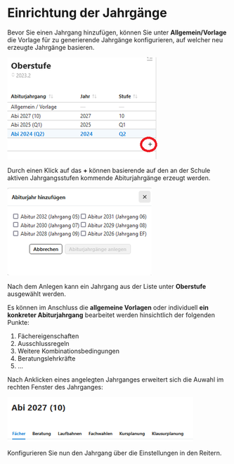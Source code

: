 # Einrichtung der Jahrgänge
Bevor Sie einen Jahrgang hinzufügen, können Sie unter **Allgemein/Vorlage** die Vorlage für zu generierende Jahrgänge konfigurieren, auf welcher neu erzeugte Jahrgänge basieren.

![Jahrgang mit einem Klick auf das + anlegen.](./graphics/SVWS_Oberstufe_Jahrganganlegen_1.png "Ein Klick auf das + legt einen neuen Jahrgang an.")

Durch einen Klick auf das **+** können basierende auf den an der Schule aktiven Jahrgangsstufen kommende Abiturjahrgänge erzeugt werden.

![Fügen Sie einen neuen Abiturjahrgang basierend auf den Jahrgängen in ihrer Schule hinzu.](./graphics/SVWS_Oberstufe_Jahrganganlegen_2.png "Wählen Sie einen oder mehrere neue Abiturjahrgänge an.")

Nach dem Anlegen kann ein Jahrgang aus der Liste unter **Oberstufe** ausgewählt werden.

Es können im Anschluss die **allgemeine Vorlagen** oder individuell **ein konkreter Abiturjahrgang** bearbeitet werden hinsichtlich der folgenden Punkte:
1. Fächereigenschaften
2. Ausschlussregeln
3. Weitere Kombinationsbedingungen
4. Beratungslehrkräfte
5. ...

Nach Anklicken eines angelegten Jahrganges erweitert sich die Auwahl im rechten Fenster des Jahrganges:

![Konfigurieren Sie einen angelegten Jahrgang über die Reiter.](./graphics/SVWS_Oberstufe_Uebersicht_1.png)

Konfigurieren Sie nun den Jahrgang über die Einstellungen in den Reitern.